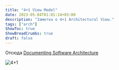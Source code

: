 ```yaml
---
title: "4+1 View Model"
date: 2023-05-04T01:01:14+03:00
description: "Заметка о 4+1 Architectural View."
tags: ["arch"]
ShowToc: true
ShowBreadCrumbs: true
draft: false
---
```



Отсюда [Documenting Software Architecture](https://herbertograca.com/2019/08/12/documenting-software-architecture/)

![4+1](https://herbertograca.files.wordpress.com/2019/07/41_view_model-2.png)